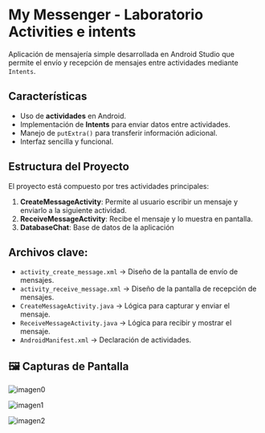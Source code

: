# My Messenger - Laboratorio Activities e intents

Aplicación de mensajería simple desarrollada en Android Studio que permite el envío y recepción de mensajes entre actividades mediante `Intents`.

## Características
- Uso de **actividades** en Android.
- Implementación de **Intents** para enviar datos entre actividades.
- Manejo de `putExtra()` para transferir información adicional.
- Interfaz sencilla y funcional.

## Estructura del Proyecto
El proyecto está compuesto por tres actividades principales:
1. **CreateMessageActivity**: Permite al usuario escribir un mensaje y enviarlo a la siguiente actividad.
2. **ReceiveMessageActivity**: Recibe el mensaje y lo muestra en pantalla.
3. **DatabaseChat**: Base de datos de la aplicación

## Archivos clave:
- `activity_create_message.xml` → Diseño de la pantalla de envío de mensajes.
- `activity_receive_message.xml` → Diseño de la pantalla de recepción de mensajes.
- `CreateMessageActivity.java` → Lógica para capturar y enviar el mensaje.
- `ReceiveMessageActivity.java` → Lógica para recibir y mostrar el mensaje.
- `AndroidManifest.xml` → Declaración de actividades.

## 🖼️ Capturas de Pantalla
![imagen0](0.jpg)

![imagen1](1.png)

![imagen2](2.png)


